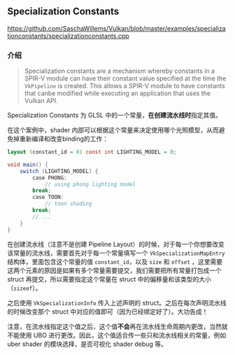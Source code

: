 ## Specialization Constants

https://github.com/SaschaWillems/Vulkan/blob/master/examples/specializationconstants/specializationconstants.cpp



### 介绍

> Specialization constants are a mechanism whereby constants in a SPIR-V module can have their constant value specified at the time the `VkPipeline` is created. This allows a SPIR-V module to have constants that canbe modified while executing an application that uses the Vulkan API.

Specialization Constants 为 GLSL 中的一个常量，**在创建流水线时**指定其值。

在这个案例中，shader 内部可以根据这个常量来决定使用哪个光照模型，从而避免掉重新编译和改变binding的工作：

```GLSL
layout (constant_id = 0) const int LIGHTING_MODEL = 0;

void main() {
	switch (LIGHTING_MODEL) {
		case PHONG:
			// using phong lighting model
		break;
		case TOON:
			// toon shading
		break;
		// ...
	}
}
```

在创建流水线（注意不是创建 Pipeline Layout）的时候，对于每一个你想要改变该常量的流水线，需要首先对于每一个常量填写一个 `VkSpecializationMapEntry` 结构体，里面包含这个常量的值 `constant_id`，以及 `size` 和 `offset` ，这里需要这两个元素的原因是如果有多个常量需要提交，我们需要把所有常量打包成一个 struct 再提交，所以需要指定这个常量在 struct 中的偏移量和该类型的大小（`sizeof`）。

之后使用 `VkSpecializationInfo` 传入上述声明的 struct。之后在每次声明流水线的时候改变那个 struct 中对应的值即可（因为已经绑定好了）。大功告成！

注意，在流水线指定这个值之后，这个值**不会**再在流水线生命周期内更改，当然就不能使用 UBO 进行更改。因此，这个值适合传一些只和流水线相关的常量，例如 uber shader 的模块选择，是否可视化 shader debug 等。

